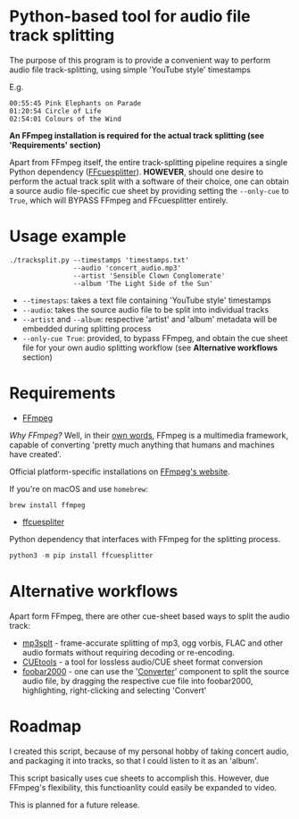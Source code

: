 # Python-based tool for audio file track splitting

The purpose of this program is to provide a convenient way to perform audio file track-splitting, using simple 'YouTube style' timestamps 

E.g.
```
00:55:45 Pink Elephants on Parade
01:20:54 Circle of Life
02:54:01 Colours of the Wind
```
**An FFmpeg installation is required for the actual track splitting (see 'Requirements' section)** 

Apart from FFmpeg itself, the entire track-splitting pipeline requires a single Python dependency ([FFcuesplitter](https://pypi.org/project/ffcuesplitter/)). **HOWEVER**, should one desire to perform the actual track split with a software of their choice, one can obtain a source audio file-specific cue sheet by providing setting the `--only-cue` to `True`, which will BYPASS FFmpeg and FFcuesplitter entirely.

# Usage example
```shell
./tracksplit.py --timestamps 'timestamps.txt' 
                --audio 'concert_audio.mp3'
                --artist 'Sensible Clown Conglomerate'
                --album 'The Light Side of the Sun'
```

* `--timestaps`: takes a text file containing 'YouTube style' timestamps 
* `--audio`: takes the source audio file to be split into individual tracks
* `--artist` and `--album`: respective 'artist' and 'album' metadata will be embedded during splitting process
* `--only-cue True`: provided, to bypass FFmpeg, and obtain the cue sheet file for your own audio splitting workflow (see **Alternative workflows** section)

# Requirements
* [FFmpeg](https://ffmpeg.org/)

*Why FFmpeg?* Well, in their [own words](https://ffmpeg.org/about.html), FFmpeg is a multimedia framework, capable of converting 'pretty much anything that humans and machines have created'.

Official platform-specific installations on [FFmpeg's website](https://ffmpeg.org/download.html).

If you're on macOS and use `homebrew`:
```shell
brew install ffmpeg
``` 

* [ffcuespliter](https://github.com/jeanslack/FFcuesplitter)

Python dependency that interfaces with FFmpeg for the splitting process.
```python
python3 -m pip install ffcuesplitter 
```

# Alternative workflows
Apart form FFmpeg, there are other cue-sheet based ways to split the audio track:
- [mp3splt](https://github.com/mp3splt/mp3splt) - frame-accurate splitting of mp3, ogg vorbis, FLAC and other audio formats without requiring decoding or re-encoding. 
- [CUEtools](https://github.com/gchudov/cuetools.net) - a tool for lossless audio/CUE sheet format conversion
- [foobar2000](https://www.foobar2000.org/) - one can use the '[Converter](https://wiki.hydrogenaud.io/index.php?title=Foobar2000:Converter)' component to split the source audio file, by dragging the respective cue file into foobar2000, highlighting, right-clicking and selecting 'Convert' 

# Roadmap
I created this script, because of my personal hobby of taking concert audio, and packaging it into tracks, so that I could listen to it as an 'album'. 

This script basically uses cue sheets to accomplish this. However, due FFmpeg's flexibility, this functioanlity could easily be expanded to video.

This is planned for a future release.